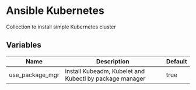 # Ansible Kubernetes
Collection to install simple Kubernetes cluster

## Variables
| Name | Description | Default |
| ---- | ----------- | ------- |
| use_package_mgr | install Kubeadm, Kubelet and Kubectl by package manager | true |